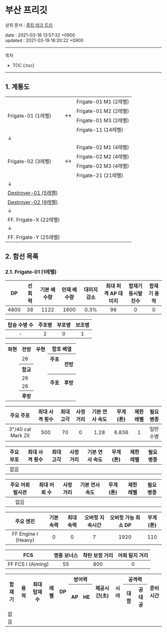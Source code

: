 # 부산 프리깃

상위 문서 : [중립 테크 트리](neutraltree)

date : 2021-03-18 13:57:32 +0900\
updated : 2021-03-19 18:20:22 +0900

---

목차
* TOC
{:toc}

---

## 1. 계통도

<table>
	<tr>
		<td rowspan="4">Frigate-01 (1레벨)</td>
		<td rowspan="4">↔</td>
		<td>Frigate-01 M1 (2레벨)</td>
	</tr>
	<tr>
		<td>Frigate-01 M2 (2레벨)</td>
	</tr>
	<tr>
		<td>Frigate-01 M3 (2레벨)</td>
	</tr>
	<tr>
		<td>Frigate-11 (14레벨)</td>
	</tr>
	<tr>
		<td>↓</td>
		<td></td>
		<td></td>
	</tr>
	<tr>
		<td rowspan="4">Frigate-02 (3레벨)</td>
		<td rowspan="4">↔</td>
		<td>Frigate-02 M1 (4레벨)</td>
	</tr>
	<tr>
		<td>Frigate-02 M2 (4레벨)</td>
	</tr>
	<tr>
		<td>Frigate-02 M3 (4레벨)</td>
	</tr>
	<tr>
		<td>Frigate-21 (21레벨)</td>
	</tr>
	<tr>
		<td>↓</td>
		<td></td>
		<td></td>
	</tr>
	<tr>
		<td><a href="https://get-raved.github.io/wiki/docs/busan0001">Destroyer-01 (5레벨)</a></td>
		<td></td>
		<td></td>
	</tr>
	<tr>
		<td><a href="https://get-raved.github.io/wiki/docs/busan0001">Destroyer-02 (9레벨)</a></td>
		<td></td>
		<td></td>
	</tr>
	<tr>
		<td>↓</td>
		<td></td>
		<td></td>
	</tr>
	<tr>
		<td>FF. Frigate-X (22레벨)</td>
		<td></td>
		<td></td>
	</tr>
	<tr>
		<td>↓</td>
		<td></td>
		<td></td>
	</tr>
	<tr>
		<td>FF. Frigate-Y (25레벨)</td>
		<td></td>
		<td></td>
	</tr>
</table>

## 2. 함선 목록

### 2.1. Frigate-01 (1레벨)



**DP**|**선회력**|**기본 배수량**|**만재 배수량**|**대미지 감소**|**최대 피격 AP 대미지**|**함재기 동시발진수**|**함재기 용적**
:-:|:-:|:-:|:-:|:-:|:-:|:-:|:-:
4800|38|1122|1600|0.3%|96|0|0

**탑승 수병 수**|**주포병**|**부포병**|**보조병**
:-:|:-:|:-:|:-:
-|2|0|1

<table>
	<tr>
		<th>좌현</th>
		<th>전방</th>
		<th>우현</th>
		<th colspan="2">함포 배열</th>
	</tr>
	<tr>
		<td></td>
		<td>26</td>
		<td></td>
		<th rowspan="1">주포</th>
		<th rowspan="2">전방</th>
	</tr>
	<tr>
		<td></td>
		<th rowspan="1">함교</th>
		<td></td>
		<td></td>
	</tr>
	<tr>
		<td></td>
		<td>26</td>
		<td></td>
		<th rowspan="2">주포</th>
		<th rowspan="2">후방</th>
	</tr>
	<tr>
		<td></td>
		<td>26</td>
		<td></td>
	</tr>
	<tr>
		<td></td>
		<th>후방</th>
		<td></td>
		<td></td>
		<td></td>
	</tr>
</table>

**주요 주포**|**최대 사격 횟수**|**최대 고각**|**사정거리**|**기본 연사 속도**|**무게(톤)**|**제한 레벨**|**필요 병종**
:-:|:-:|:-:|:-:|:-:|:-:|:-:|:-:
3"/40 cal Mark ZII|500|70|0|1.28|6.836|1|일반수병

**주요 부포**|**최대 사격 횟수**|**최대 고각**|**사정거리**|**기본 연사 속도**|**무게(톤)**|**제한 레벨**|**필요 병종**
:-:|:-:|:-:|:-:|:-:|:-:|:-:|:-:
없음|||||||

**주요 어뢰 발사관**|**최대 어뢰 수**|**사정거리**|**기본 연사 속도**|**무게(톤)**|**제한 레벨**|**필요 병종**
:-:|:-:|:-:|:-:|:-:|:-:|:-:
없음||||||

**주요 엔진**|**기본 속력**|**최대 속력**|**오버힛 지속시간**|**오버힛 가능 최소 DP**|**무게(톤)**
:-:|:-:|:-:|:-:|:-:|:-:
FF Engine I (Heavy)|0|0|7|1920|110

**FCS**|**명중 보너스**|**착탄 보정 거리**|**어뢰 탐지 거리**
:-:|:-:|:-:|:-:
FF FCS I (Aiming)|55|800|0

<table>
	<tr>
		<th rowspan="2">함재기</th>
		<th rowspan="2">용적</th>
		<th rowspan="2">최대 탑재 수</th>
		<th rowspan="2">레벨</th>
		<th rowspan="2">DP</th>
		<th colspan="2">방어력</th>
		<th rowspan="2">체공시간(초)</th>
		<th rowspan="2">시야</th>
		<th colspan="2">공격력</th>
		<th rowspan="2">준비 시간</th>
	</tr>
	<tr>
		<th>AP</th>
		<th>HE</th>
		<th>대함</th>
		<th>공대공</th>
	</tr>
	<tr>
		<td>없음</td>
		<td></td>
		<td></td>
		<td></td>
		<td></td>
		<td></td>
		<td></td>
		<td></td>
		<td></td>
		<td></td>
		<td></td>
		<td></td>
	</tr>
</table>
